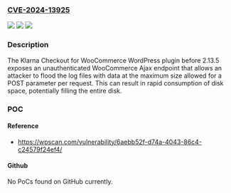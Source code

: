 ### [CVE-2024-13925](https://cve.mitre.org/cgi-bin/cvename.cgi?name=CVE-2024-13925)
![](https://img.shields.io/static/v1?label=Product&message=Klarna%20Checkout%20for%20WooCommerce&color=blue)
![](https://img.shields.io/static/v1?label=Version&message=0%20&color=brightgreen)
![](https://img.shields.io/static/v1?label=Vulnerability&message=CWE-400%20Uncontrolled%20Resource%20Consumption&color=brightgreen)

### Description

The Klarna Checkout for WooCommerce WordPress plugin before 2.13.5 exposes an unauthenticated WooCommerce Ajax endpoint that allows an attacker to flood the log files with data at the maximum size allowed for a POST parameter per request. This can result in rapid consumption of disk space, potentially filling the entire disk.

### POC

#### Reference
- https://wpscan.com/vulnerability/6aebb52f-d74a-4043-86c4-c24579f24ef4/

#### Github
No PoCs found on GitHub currently.

